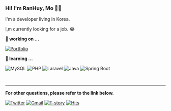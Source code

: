 ### Hi! I'm RanHuy, Mo 👋😄

I'm a developer living in Korea.

I,m currently looking for a job. :joy:

**🔭 working on ...**

[![Portfolio](https://img.shields.io/badge/-Portfolio-darkgrey?style=flat-square&logo=Starship&logoColor=white&link=http://weavingcoding.ohseon.com/)](http://weavingcoding.ohseon.com/)

**🌱 learning ...**

![MySQL](https://img.shields.io/badge/-MySQL-blue?style=flat-square&logo=MySQL&logoColor=white)
![PHP](https://img.shields.io/badge/-PHP-blueviolet?style=flat-square&logo=PHP&logoColor=white)
![Laravel](https://img.shields.io/badge/-Laravel-violet?style=flat-square&logo=Laravel&logoColor=white)
![Java](https://img.shields.io/badge/-Java-darkorange?style=flat-square&logo=Java&logoColor=white)
![Spring Boot](https://img.shields.io/badge/-SpringBoot-darkgreen?style=flat-square&logo=SpringBoot&logoColor=white)

<br>

<!-- Here are some ideas to get you started:
- 🔭 I’m currently working on ...
- 🌱 I’m currently learning ...
- 👯 I’m looking to collaborate on ...
- 🤔 I’m looking for help with ...
- 💬 Ask me about ...
- 📫 How to reach me: ...
- 😄 Pronouns: ...
- ⚡ Fun fact: ...
[![Portfolio](http://img.shields.io/badge/-Portfolio-black?style=flat-square&logo=github&link=깃헙페이지링크)](깃헙페이지링크) 
-->

___
**For other questions, please refer to the link below.**

[![Twitter](https://img.shields.io/badge/-Twitter-blue?style=flat-square&logo=Twitter&logoColor=white&link=https://twitter.com/WeabDing)](https://twitter.com/WeabDing)
[![Gmail](https://img.shields.io/badge/-Gmail-d14836?style=flat-square&logo=Gmail&logoColor=white&link=mailto:ranhuy.mo@gmail.com)](mailto:ranhuy.mo@gmail.com)
[![T-story](https://img.shields.io/badge/-T--story-orange?style=flat-square&logo=TVTime&logoColor=white&link=https://weavingcoding.tistory.com/)](https://weavingcoding.tistory.com/)
[![Hits](https://hits.seeyoufarm.com/api/count/incr/badge.svg?url=https%3A%2F%2Fgithub.com%2Fgjbae1212%2Fhit-counter&count_bg=%23FFB727&title_bg=%23000000&icon=apachespark.svg&icon_color=%23E7E7E7&title=hits&edge_flat=true)](https://hits.seeyoufarm.com)
